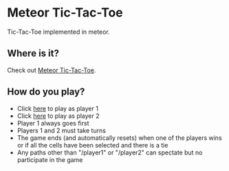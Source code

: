 # Meteor Tic-Tac-Toe

Tic-Tac-Toe implemented in meteor.

## Where is it?

Check out [Meteor Tic-Tac-Toe].

## How do you play?

* Click [here](http://meteor_tic_tac_toe.meteor.com/player1) to play as player 1
* Click [here](http://meteor_tic_tac_toe.meteor.com/player2) to play as player 2
* Player 1 always goes first
* Players 1 and 2 must take turns 
* The game ends (and automatically resets) when one of the players wins or if all the cells have been selected and there is a tie
* Any paths other than "/player1" or "/player2" can spectate but no participate in the game

[Meteor Tic-Tac-Toe]: http://meteor_tic_tac_toe.meteor.com